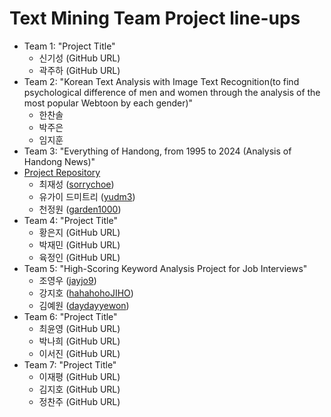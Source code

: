 # Text Mining Team Project line-ups

- Team 1: "Project Title"
    - 신기성 (GitHub URL)
    - 곽주하 (GitHub URL)
- Team 2: "Korean Text Analysis with Image Text Recognition(to find psychological difference of men and women through the analysis of the most popular Webtoon by each gender)"
    - 한찬솔
    - 박주은
    - 임지훈
- Team 3: "Everything of Handong, from 1995 to 2024 (Analysis of Handong News)"
- [Project Repository](https://github.com/TMT2/Final-Team-Project)
    - 최재성 ([sorrychoe](https://github.com/sorrychoe))
    - 유가이 드미트리 ([yudm3](https://github.com/yudm3))
    - 천정원 ([garden1000](https://github.com/garden1000))
- Team 4: "Project Title"
    - 황은지 (GitHub URL)
    - 박재민 (GitHub URL)
    - 육정인 (GitHub URL)
- Team 5: "High-Scoring Keyword Analysis Project for Job Interviews"
    - 조영우 ([jayjo9](https://github.com/jayjo9/text_mining_team_proj))
    - 강지호 ([hahahohoJIHO](https://github.com/hahahohoJIHO/24-2TextMiningProject))
    - 김예원 ([daydayyewon](https://github.com/daydayyewon/Team_Mining_Project))
- Team 6: "Project Title"
    - 최윤영 (GitHub URL)
    - 박나희 (GitHub URL)
    - 이서진 (GitHub URL)
- Team 7: "Project Title"
    - 이재평 (GitHub URL)
    - 김지호 (GitHub URL)
    - 정찬주 (GitHub URL)
